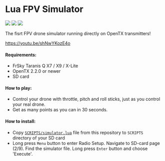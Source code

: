 # Lua FPV Simulator

![](https://raw.githubusercontent.com/alexeystn/lua-fpv-sim/master/images/scr1.png)
![](https://raw.githubusercontent.com/alexeystn/lua-fpv-sim/master/images/scr2.png)
![](https://raw.githubusercontent.com/alexeystn/lua-fpv-sim/master/images/scr3.png)

The fisrt FPV drone simulator running directly on OpenTX transmitters! 

https://youtu.be/shNwYKozE4o

#### Requirements:
* FrSky Taranis Q X7 / X9 / X-Lite 
* OpenTX 2.2.0 or newer
* SD card

#### How to play:
* Control your drone with throttle, pitch and roll sticks, just as you control your real drone.
* Get as many points as you can in 30 seconds.

#### How to install:
* Copy [`SCRIPTS/simulator.lua`](https://raw.githubusercontent.com/alexeystn/lua-fpv-sim/master/SCRIPTS/simulator.lua) file from this repository to `SCRIPTS` directory of your SD card
* Long press `Menu` button to enter Radio Setup. Navigate to SD-card page (2/9). Find the simulator file. Long press `Enter` button and choose 'Execute'.

